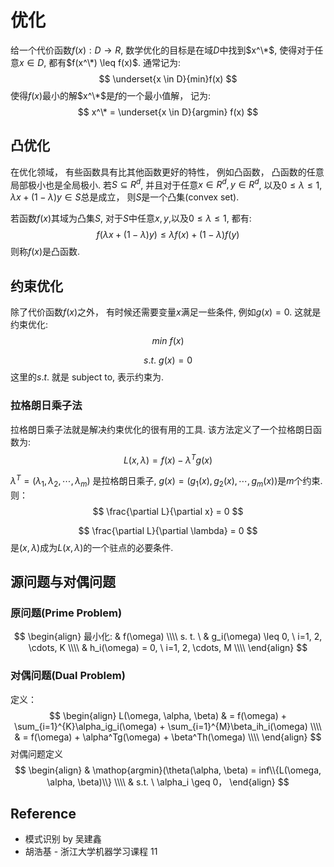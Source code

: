 # 优化
给一个代价函数$f(x): D \rightarrow R$, 数学优化的目标是在域$D$中找到$x^\*$, 使得对于任意$x \in D$, 都有$f(x^\*) \leq f(x)$.
通常记为:
$$
\underset{x \in D}{min}f(x)
$$
使得$f(x)$最小的解$x^\*$是$f$的一个最小值解， 记为:
$$
x^\* = \underset{x \in D}{argmin} f(x)
$$

## 凸优化
在优化领域， 有些函数具有比其他函数更好的特性， 例如凸函数， 凸函数的任意局部极小也是全局极小. 
若$S \subseteq R^d$, 并且对于任意$x \in R^d, y \in R^d$, 以及$0 \leq \lambda \leq 1$, $\lambda x + (1 - \lambda) y \in S$总是成立， 则$S$是一个凸集(convex set).

若函数$f(x)$其域为凸集$S$, 对于$S$中任意$x, y$,以及$0 \leq \lambda \leq 1$, 都有:
$$
f(\lambda x + (1 - \lambda) y) \leq \lambda f(x) + (1 - \lambda)f(y)
$$
则称$f(x)$是凸函数.

## 约束优化
除了代价函数$f(x)$之外， 有时候还需要变量$x$满足一些条件, 例如$g(x) = 0$.  这就是约束优化:
$$
min\ f(x)
$$

$$
s.t.\ g(x)=0
$$
这里的$s.t.$ 就是 subject to, 表示约束为.

### 拉格朗日乘子法
拉格朗日乘子法就是解决约束优化的很有用的工具. 该方法定义了一个拉格朗日函数为:
$$
L(x, \lambda) = f(x) - \lambda ^T g(x)
$$

$\lambda ^T = (\lambda_1, \lambda_2, \cdots, \lambda_m)$ 是拉格朗日乘子, $g(x) = (g_1(x), g_2(x), \cdots, g_m(x))$是$m$个约束.
则：
$$
\frac{\partial L}{\partial x} = 0
$$

$$
\frac{\partial L}{\partial \lambda} = 0
$$
是$(x, \lambda)$成为$L(x, \lambda)$的一个驻点的必要条件.

## 源问题与对偶问题
### 原问题(Prime Problem)
$$
\begin{align}
 最小化: & f(\omega) \\\\
 s. t. \ & g_i(\omega) \leq 0, \  i=1, 2, \cdots, K \\\\
& h_i(\omega) = 0, \ i=1, 2, \cdots, M \\\\
\end{align}
$$

### 对偶问题(Dual Problem)
定义： 
$$
\begin{align}
L(\omega, \alpha, \beta) & = f(\omega) + \sum_{i=1}^{K}\alpha_ig_i(\omega) + \sum_{i=1}^{M}\beta_ih_i(\omega) \\\\
& = f(\omega) + \alpha^Tg(\omega) + \beta^Th(\omega) \\\\
\end{align}
$$
对偶问题定义
$$
\begin{align}
& \mathop{argmin}(\theta(\alpha, \beta) = inf\\{L(\omega, \alpha, \beta)\\} \\\\
& s.t. \ \alpha_i \geq 0， 
\end{align}
$$



## Reference
* 模式识别 by 吴建鑫
* 胡浩基 - 浙江大学机器学习课程 11
